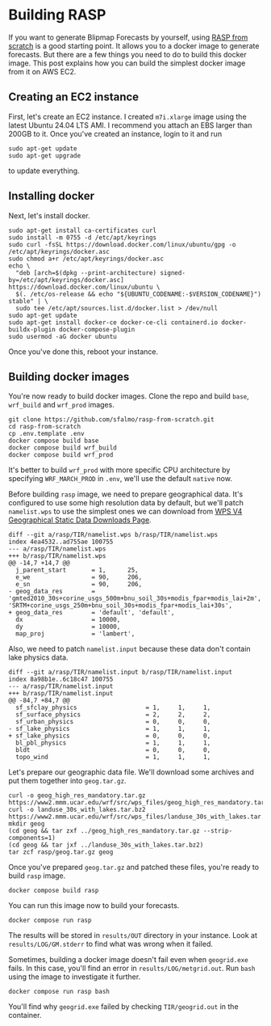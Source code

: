 # Building RASP

If you want to generate Blipmap Forecasts by yourself, using [RASP from scratch](https://github.com/sfalmo/rasp-from-scratch) is a good starting point. It allows you to a docker image to generate forecasts. But there are a few things you need to do to build this docker image. This post explains how you can build the simplest docker image from it on AWS EC2.

## Creating an EC2 instance

First, let's create an EC2 instance. I created `m7i.xlarge` image using the latest Ubuntu 24.04 LTS AMI. I recommend you attach an EBS larger than 200GB to it. Once you've created an instance, login to it and run

```
sudo apt-get update
sudo apt-get upgrade
```

to update everything.

## Installing docker

Next, let's install docker.

```
sudo apt-get install ca-certificates curl
sudo install -m 0755 -d /etc/apt/keyrings
sudo curl -fsSL https://download.docker.com/linux/ubuntu/gpg -o /etc/apt/keyrings/docker.asc
sudo chmod a+r /etc/apt/keyrings/docker.asc
echo \
  "deb [arch=$(dpkg --print-architecture) signed-by=/etc/apt/keyrings/docker.asc] https://download.docker.com/linux/ubuntu \
  $(. /etc/os-release && echo "${UBUNTU_CODENAME:-$VERSION_CODENAME}") stable" | \
  sudo tee /etc/apt/sources.list.d/docker.list > /dev/null
sudo apt-get update
sudo apt-get install docker-ce docker-ce-cli containerd.io docker-buildx-plugin docker-compose-plugin
sudo usermod -aG docker ubuntu
```

Once you've done this, reboot your instance.

## Building docker images

You're now ready to build docker images. Clone the repo and build `base`, `wrf_build` and `wrf_prod` images.

```
git clone https://github.com/sfalmo/rasp-from-scratch.git
cd rasp-from-scratch
cp .env.template .env
docker compose build base
docker compose build wrf_build
docker compose build wrf_prod
```

It's better to build `wrf_prod` with more specific CPU architecture by specifying `WRF_MARCH_PROD` in `.env`, we'll use the default `native` now.

Before building `rasp` image, we need to prepare geographical data. It's configured to use some high resolution data by default, but we'll patch `namelist.wps` to use the simplest ones we can download from [WPS V4 Geographical Static Data Downloads Page](https://www2.mmm.ucar.edu/wrf/users/download/get_sources_wps_geog.html).

```
diff --git a/rasp/TIR/namelist.wps b/rasp/TIR/namelist.wps
index 4ea4532..ad755ae 100755
--- a/rasp/TIR/namelist.wps
+++ b/rasp/TIR/namelist.wps
@@ -14,7 +14,7 @@
  j_parent_start       = 1,      25,
  e_we                 = 90,     206,
  e_sn                 = 90,     206,
- geog_data_res        = 'gmted2010_30s+corine_usgs_500m+bnu_soil_30s+modis_fpar+modis_lai+2m', 'SRTM+corine_usgs_250m+bnu_soil_30s+modis_fpar+modis_lai+30s',
+ geog_data_res        = 'default', 'default',
  dx                   = 10000,
  dy                   = 10000,
  map_proj             = 'lambert',
```

Also, we need to patch `namelist.input` because these data don't contain lake physics data.

```
diff --git a/rasp/TIR/namelist.input b/rasp/TIR/namelist.input
index 8a98b1e..6c18c47 100755
--- a/rasp/TIR/namelist.input
+++ b/rasp/TIR/namelist.input
@@ -84,7 +84,7 @@
  sf_sfclay_physics                   = 1,     1,     1,
  sf_surface_physics                  = 2,     2,     2,
  sf_urban_physics                    = 0,     0,     0,
- sf_lake_physics                     = 1,     1,     1,
+ sf_lake_physics                     = 0,     0,     0,
  bl_pbl_physics                      = 1,     1,     1,
  bldt                                = 0,     0,     0,
  topo_wind                           = 1,     1,     1,
```

Let's prepare our geographic data file. We'll download some archives and put them together into `geog.tar.gz`.

```
curl -o geog_high_res_mandatory.tar.gz https://www2.mmm.ucar.edu/wrf/src/wps_files/geog_high_res_mandatory.tar.gz
curl -o landuse_30s_with_lakes.tar.bz2 https://www2.mmm.ucar.edu/wrf/src/wps_files/landuse_30s_with_lakes.tar.bz2
mkdir geog
(cd geog && tar zxf ../geog_high_res_mandatory.tar.gz --strip-components=1)
(cd geog && tar jxf ../landuse_30s_with_lakes.tar.bz2)
tar zcf rasp/geog.tar.gz geog
```

Once you've prepared `geog.tar.gz` and patched these files, you're ready to build `rasp` image.

```
docker compose build rasp
```

You can run this image now to build your forecasts.

```
docker compose run rasp
```

The results will be stored in `results/OUT` directory in your instance. Look at `results/LOG/GM.stderr` to find what was wrong when it failed.

Sometimes, building a docker image doesn't fail even when `geogrid.exe` fails. In this case, you'll find an error in `results/LOG/metgrid.out`. Run `bash` using the image to investigate it further.

```
docker compose run rasp bash
```

You'll find why `geogrid.exe` failed by checking `TIR/geogrid.out` in the container.
